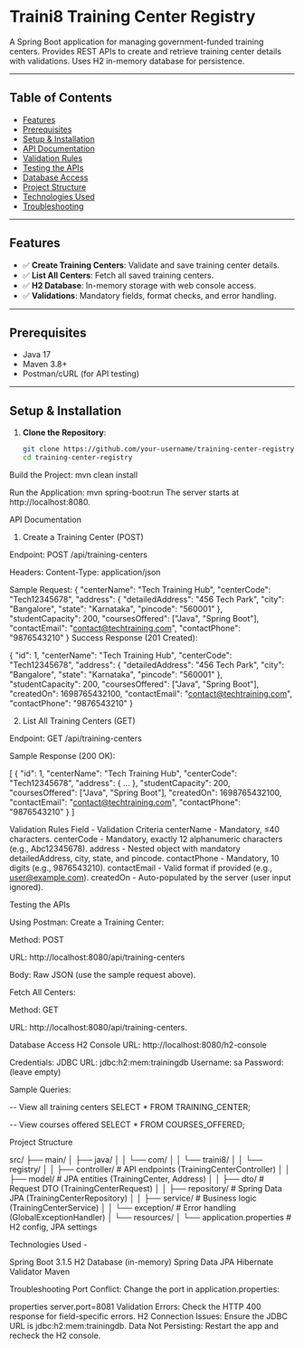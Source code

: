 # Traini8 Training Center Registry

A Spring Boot application for managing government-funded training centers. Provides REST APIs to create and retrieve training center details with validations. Uses H2 in-memory database for persistence.

---

## Table of Contents
- [Features](#features)
- [Prerequisites](#prerequisites)
- [Setup & Installation](#setup--installation)
- [API Documentation](#api-documentation)
- [Validation Rules](#validation-rules)
- [Testing the APIs](#testing-the-apis)
- [Database Access](#database-access)
- [Project Structure](#project-structure)
- [Technologies Used](#technologies-used)
- [Troubleshooting](#troubleshooting)

---

## Features
- ✅ **Create Training Centers**: Validate and save training center details.
- ✅ **List All Centers**: Fetch all saved training centers.
- ✅ **H2 Database**: In-memory storage with web console access.
- ✅ **Validations**: Mandatory fields, format checks, and error handling.

---

## Prerequisites
- Java 17
- Maven 3.8+
- Postman/cURL (for API testing)

---

## Setup & Installation

1. **Clone the Repository**:
   ```bash
   git clone https://github.com/your-username/training-center-registry.git
   cd training-center-registry

Build the Project:
mvn clean install

Run the Application:
mvn spring-boot:run
The server starts at http://localhost:8080.

API Documentation
1. Create a Training Center (POST)

Endpoint: POST /api/training-centers

Headers:
Content-Type: application/json

Sample Request:
{
  "centerName": "Tech Training Hub",
  "centerCode": "Tech12345678",
  "address": {
    "detailedAddress": "456 Tech Park",
    "city": "Bangalore",
    "state": "Karnataka",
    "pincode": "560001"
  },
  "studentCapacity": 200,
  "coursesOffered": ["Java", "Spring Boot"],
  "contactEmail": "contact@techtraining.com",
  "contactPhone": "9876543210"
}
Success Response (201 Created):


{
  "id": 1,
  "centerName": "Tech Training Hub",
  "centerCode": "Tech12345678",
  "address": {
    "detailedAddress": "456 Tech Park",
    "city": "Bangalore",
    "state": "Karnataka",
    "pincode": "560001"
  },
  "studentCapacity": 200,
  "coursesOffered": ["Java", "Spring Boot"],
  "createdOn": 1698765432100,
  "contactEmail": "contact@techtraining.com",
  "contactPhone": "9876543210"
}


2. List All Training Centers (GET)

Endpoint: GET /api/training-centers

Sample Response (200 OK):

[
  {
    "id": 1,
    "centerName": "Tech Training Hub",
    "centerCode": "Tech12345678",
    "address": { ... },
    "studentCapacity": 200,
    "coursesOffered": ["Java", "Spring Boot"],
    "createdOn": 1698765432100,
    "contactEmail": "contact@techtraining.com",
    "contactPhone": "9876543210"
  }
]

Validation Rules
Field - Validation Criteria
centerName - Mandatory, ≤40 characters.
centerCode - Mandatory, exactly 12 alphanumeric characters (e.g., Abc12345678).
address - Nested object with mandatory detailedAddress, city, state, and pincode.
contactPhone - Mandatory, 10 digits (e.g., 9876543210).
contactEmail - Valid format if provided (e.g., user@example.com).
createdOn - Auto-populated by the server (user input ignored).

Testing the APIs

Using Postman:
Create a Training Center:

Method: POST

URL: http://localhost:8080/api/training-centers

Body: Raw JSON (use the sample request above).

Fetch All Centers:

Method: GET

URL: http://localhost:8080/api/training-centers.

Database Access
H2 Console URL: http://localhost:8080/h2-console

Credentials:
JDBC URL: jdbc:h2:mem:trainingdb
Username: sa
Password: (leave empty)

Sample Queries:

-- View all training centers
SELECT * FROM TRAINING_CENTER;

-- View courses offered
SELECT * FROM COURSES_OFFERED;


Project Structure

src/
├── main/
│   ├── java/
│   │   └── com/
│   │       └── traini8/
│   │           └── registry/
│   │               ├── controller/       # API endpoints (TrainingCenterController)
│   │               ├── model/            # JPA entities (TrainingCenter, Address)
│   │               ├── dto/              # Request DTO (TrainingCenterRequest)
│   │               ├── repository/       # Spring Data JPA (TrainingCenterRepository)
│   │               ├── service/          # Business logic (TrainingCenterService)
│   │               └── exception/        # Error handling (GlobalExceptionHandler)
│   └── resources/
│       └── application.properties        # H2 config, JPA settings


Technologies Used -

Spring Boot 3.1.5
H2 Database (in-memory)
Spring Data JPA
Hibernate Validator
Maven

Troubleshooting
Port Conflict: Change the port in application.properties:

properties
server.port=8081
Validation Errors: Check the HTTP 400 response for field-specific errors.
H2 Connection Issues: Ensure the JDBC URL is jdbc:h2:mem:trainingdb.
Data Not Persisting: Restart the app and recheck the H2 console.